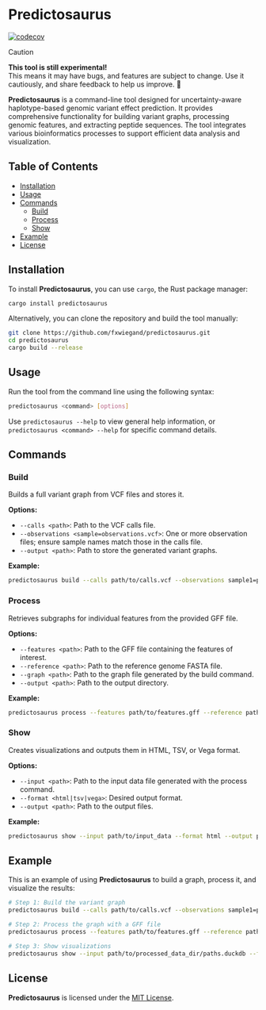 # Predictosaurus

[![codecov](https://codecov.io/gh/fxwiegand/predictosaurus/graph/badge.svg?token=OSD3PSBS4L)](https://codecov.io/gh/fxwiegand/predictosaurus)

> [!CAUTION]
> **This tool is still experimental!**  
> This means it may have bugs, and features are subject to change. Use it cautiously, and share feedback to help us improve. 🧪


**Predictosaurus** is a command-line tool designed for uncertainty-aware haplotype-based genomic variant effect prediction. It provides comprehensive functionality for building variant graphs, processing genomic features, and extracting peptide sequences. The tool integrates various bioinformatics processes to support efficient data analysis and visualization.

## Table of Contents

- [Installation](#installation)
- [Usage](#usage)
- [Commands](#commands)
    - [Build](#build)
    - [Process](#process)
    - [Show](#show)
- [Example](#example)
- [License](#license)

## Installation

To install **Predictosaurus**, you can use `cargo`, the Rust package manager:

```bash
cargo install predictosaurus
```

Alternatively, you can clone the repository and build the tool manually:

```bash
git clone https://github.com/fxwiegand/predictosaurus.git
cd predictosaurus
cargo build --release
```

## Usage

Run the tool from the command line using the following syntax:

```bash
predictosaurus <command> [options]
```

Use `predictosaurus --help` to view general help information, or `predictosaurus <command> --help` for specific command details.

## Commands

### Build

Builds a full variant graph from VCF files and stores it.

**Options:**

- `--calls <path>`: Path to the VCF calls file.
- `--observations <sample=observations.vcf>`: One or more observation files; ensure sample names match those in the calls file.
- `--output <path>`: Path to store the generated variant graphs.

**Example:**

```bash
predictosaurus build --calls path/to/calls.vcf --observations sample1=path/to/observations1.vcf sample2=path/to/observations2.vcf --output path/to/output_dir/
```

### Process

Retrieves subgraphs for individual features from the provided GFF file.

**Options:**

- `--features <path>`: Path to the GFF file containing the features of interest.
- `--reference <path>`: Path to the reference genome FASTA file.
- `--graph <path>`: Path to the graph file generated by the build command.
- `--output <path>`: Path to the output directory.

**Example:**

```bash
predictosaurus process --features path/to/features.gff --reference path/to/reference.fasta --graph path/to/graph.duckdb --output path/to/output/
```

### Show

Creates visualizations and outputs them in HTML, TSV, or Vega format.

**Options:**

- `--input <path>`: Path to the input data file generated with the process command.
- `--format <html|tsv|vega>`: Desired output format.
- `--output <path>`: Path to the output files.

**Example:**

```bash
predictosaurus show --input path/to/input_data --format html --output path/to/output.html
```

## Example

This is an example of using **Predictosaurus** to build a graph, process it, and visualize the results:

```bash
# Step 1: Build the variant graph
predictosaurus build --calls path/to/calls.vcf --observations sample1=path/to/observations1.vcf sample2=path/to/observations2.vcf --output path/to/graph_output_dir

# Step 2: Process the graph with a GFF file
predictosaurus process --features path/to/features.gff --reference path/to/reference.fasta --graph path/to/graph_output_dir/graphs.duckdb --output path/to/processed_data_dir

# Step 3: Show visualizations
predictosaurus show --input path/to/processed_data_dir/paths.duckdb --format html --output path/to/output_html_dir/
```

## License

**Predictosaurus** is licensed under the [MIT License](LICENSE).
